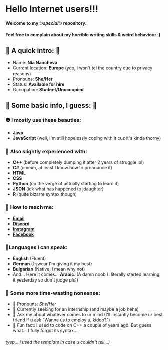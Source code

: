 # Hello Internet users!!!
#### Welcome to my ✨*special*✨ repository.
#### Feel free to complain about my horrible writing skills & weird behaviour :)


## 🧀 **A quick intro:** 🧀
- Name: **Nia Nancheva**
- Current location: **Europe** (yep, i won't tel the country due to privacy reasons)
- Pronouns: **She/Her**
- Status: **Available for hire**
- Occupation: **Student/Unoccupied**

## 🦄 **Some basic info, I guess:** 🦄

### 👽 **I mostly use these beauties:**
- **Java**
- **JavaScript** (well, I'm still hopelessly coping with it cuz it's kinda thorny)
### 🐲 **Also slightly experienced with:**
- **C++** (before completely dumping it after 2 years of struggle lol)
- **C#** (ummm, at least I know how to pronounce it)
- **HTML**
- **CSS**
- **Python** (on the verge of actually starting to learn it)
- **JSON** (idk what has happened to jdaughter)
- **R** (quite bizarre syntax though)
### 🌸 **How to reach me:**
- [**Email**](mailto:niaplnan.business@gmail.com)
- [**Discord**](https://discordapp.com/users/719788587456921601)
- [**Instagram**](https://instagram.com/nianancheva)
- [**Facebook**](https://facebook.com/niaplnan)
### 🍁**Languages I can speak:**
- **English** (Fluent)
- **German** (I swear I'm giving it my best)
- **Bulgarian** (Native, I mean why not)
- And... Here it comes... **Arabic**. (A damn noob (I literally started learning it yesterday so don't judge pls))
### 🐸 **Some more time-wasting nonsense:**
- 🍭 Pronouns: *She/Her*
- 🤍 Currently seeking for an internship (and maybe a job hehe)
- 💬 Ask me about whatever comes to ur mind (I'll instantly become ur best friend if u ask "Wanna us to employ u, kiddo?")
- 🐋 Fun fact: I used to code on C++ a couple of years ago. But guess what... I fully forgot its syntax...
###### (yep... i used the template in case u couldn't tell...)
